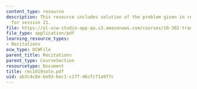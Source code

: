 ```yaml
---
content_type: resource
description: This resource includes solution of the problem given in recitation problem
  for session 21.
file: https://ol-ocw-studio-app-qa.s3.amazonaws.com/courses/10-302-transport-processes-fall-2004/ab3c4c8ebe936ec1c17f46cfc71a977c_rec1019soln.pdf
file_type: application/pdf
learning_resource_types:
- Recitations
ocw_type: OCWFile
parent_title: Recitations
parent_type: CourseSection
resourcetype: Document
title: rec1019soln.pdf
uid: ab3c4c8e-be93-6ec1-c17f-46cfc71a977c
---
```

